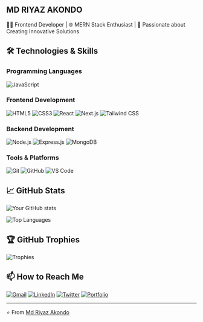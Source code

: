 ##  MD RIYAZ AKONDO 

👨‍💻 Frontend Developer | 🌐 MERN Stack Enthusiast | 🚀 Passionate about Creating Innovative Solutions

## 🛠️ Technologies & Skills

### Programming Languages
![JavaScript](https://img.shields.io/badge/JavaScript-F7DF1E?style=for-the-badge&logo=javascript&logoColor=black)


### Frontend Development
![HTML5](https://img.shields.io/badge/HTML5-E34F26?style=for-the-badge&logo=html5&logoColor=white)
![CSS3](https://img.shields.io/badge/CSS3-1572B6?style=for-the-badge&logo=css3&logoColor=white)
![React](https://img.shields.io/badge/React-20232A?style=for-the-badge&logo=react&logoColor=61DAFB)
![Next.js](https://img.shields.io/badge/Next.js-000000?style=for-the-badge&logo=next.js&logoColor=white)
![Tailwind CSS](https://img.shields.io/badge/Tailwind_CSS-38B2AC?style=for-the-badge&logo=tailwind-css&logoColor=white)

### Backend Development
![Node.js](https://img.shields.io/badge/Node.js-43853D?style=for-the-badge&logo=node.js&logoColor=white)
![Express.js](https://img.shields.io/badge/Express.js-404D59?style=for-the-badge)
![MongoDB](https://img.shields.io/badge/MongoDB-4EA94B?style=for-the-badge&logo=mongodb&logoColor=white)

### Tools & Platforms
![Git](https://img.shields.io/badge/Git-F05032?style=for-the-badge&logo=git&logoColor=white)
![GitHub](https://img.shields.io/badge/GitHub-100000?style=for-the-badge&logo=github&logoColor=white)
![VS Code](https://img.shields.io/badge/VS_Code-0078D4?style=for-the-badge&logo=visual%20studio%20code&logoColor=white)

## 📈 GitHub Stats

![Your GitHub stats](https://github-readme-stats.vercel.app/api?username=mdriyazakondo&show_icons=true&theme=radical)

![Top Languages](https://github-readme-stats.vercel.app/api/top-langs/?username=mdriyazakondo&layout=compact&theme=radical)

## 🏆 GitHub Trophies

![Trophies](https://github-profile-trophy.vercel.app/?username=mdriyazakondo&theme=radical&no-frame=true&row=1)

## 📫 How to Reach Me

[![Gmail](https://img.shields.io/badge/Gmail-D14836?style=for-the-badge&logo=gmail&logoColor=white)](mailto:riyazakondo@gmail.com)
[![LinkedIn](https://img.shields.io/badge/LinkedIn-0077B5?style=for-the-badge&logo=linkedin&logoColor=white)](https://www.linkedin.com/in/mdriyazakondo/)
[![Twitter](https://img.shields.io/badge/Twitter-1DA1F2?style=for-the-badge&logo=twitter&logoColor=white)](https://twitter.com/mdriyazakondo)
[![Portfolio](https://img.shields.io/badge/Portfolio-%23000000.svg?style=for-the-badge&logo=firefox&logoColor=#FF7139)](https://mdriyazakondo.github.io/)

---

⭐️ From [Md Riyaz Akondo](https://github.com/mdriyazakondo)
